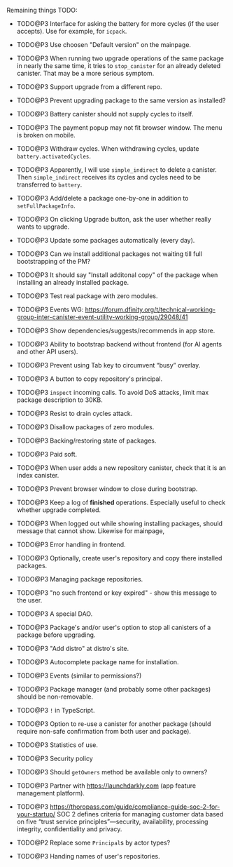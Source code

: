 Remaining things TODO:

- TODO@P3 Interface for asking the battery for more cycles (if the user accepts). Use for example, for `icpack`.

- TODO@P3 Use choosen "Default version" on the mainpage.

- TODO@P3 When running two upgrade operations of the same package in nearly the same time,
  it tries to `stop_canister` for an already deleted canister. That may be a more serious symptom.

- TODO@P3 Support upgrade from a different repo.

- TODO@P3 Prevent upgrading package to the same version as installed?

- TODO@P3 Battery canister should not supply cycles to itself.

- TODO@P3 The payment popup may not fit browser window. The menu is broken on mobile.

- TODO@P3 Withdraw cycles. When withdrawing cycles, update `battery.activatedCycles`.

- TODO@P3 Apparently, I will use `simple_indirect` to delete a canister.
  Then `simple_indirect` receives its cycles and cycles need to be transferred to `battery`.

- TODO@P3 Add/delete a package one-by-one in addition to `setFullPackageInfo`.

- TODO@P3 On clicking Upgrade button, ask the user whether really wants to upgrade.

- TODO@P3 Update some packages automatically (every day).

- TODO@P3 Can we install additional packages not waiting till full bootstrapping of the PM?

- TODO@P3 It should say "Install additonal copy" of the package when installing an already installed package.

- TODO@P3 Test real package with zero modules.

- TODO@P3 Events WG: https://forum.dfinity.org/t/technical-working-group-inter-canister-event-utility-working-group/29048/41

- TODO@P3 Show dependencies/suggests/recommends in app store.

- TODO@P3 Ability to bootstrap backend without frontend (for AI agents and other API users).

- TODO@P3 Prevent using Tab key to circumvent “busy” overlay.

- TODO@P3 A button to copy repository's principal.

- TODO@P3 `inspect` incoming calls. To avoid DoS attacks, limit max package description to 30KB.

- TODO@P3 Resist to drain cycles attack.

- TODO@P3 Disallow packages of zero modules.

- TODO@P3 Backing/restoring state of packages.

- TODO@P3 Paid soft.

- TODO@P3 When user adds a new repository canister, check that it is an index canister.

- TODO@P3 Prevent browser window to close during bootstrap.

- TODO@P3 Keep a log of **finished** operations. Especially useful to check whether upgrade completed.

- TODO@P3 When logged out while showing installing packages, should message that cannot show.
  Likewise for mainpage,

- TODO@P3 Error handling in frontend.

- TODO@P3 Optionally, create user's repository and copy there installed packages.

- TODO@P3 Managing package repositories.

- TODO@P3 "no such frontend or key expired" - show this message to the user.

- TODO@P3 A special DAO.

- TODO@P3 Package's and/or user's option to stop all canisters of a package before upgrading.

- TODO@P3 "Add distro" at distro's site.

- TODO@P3 Autocomplete package name for installation.

- TODO@P3 Events (similar to permissions?)

- TODO@P3 Package manager (and probably some other packages) should be non-removable.

- TODO@P3 `!` in TypeScript.

- TODO@P3 Option to re-use a canister for another package (should require non-safe confirmation from both
  user and package).

- TODO@P3 Statistics of use.

- TODO@P3 Security policy

- TODO@P3 Should `getOwners` method be available only to owners?

- TODO@P3 Partner with https://launchdarkly.com (app feature management platform).

- TODO@P3 https://thoropass.com/guide/compliance-guide-soc-2-for-your-startup/
  SOC 2 defines criteria for managing customer data based on five “trust service principles”—security, availability, processing integrity, confidentiality and privacy.

- TODO@P2 Replace some `Principal`s by actor types?

- TODO@P3 Handing names of user's repositories.